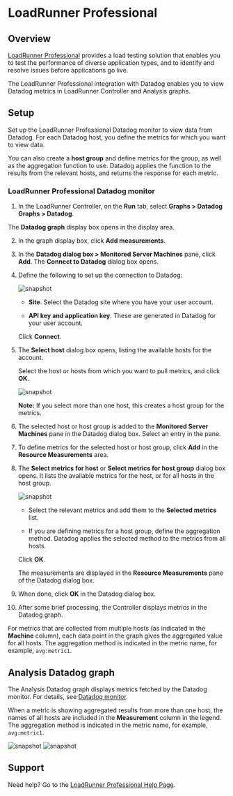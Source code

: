 # LoadRunner Professional

## Overview

[LoadRunner Professional][7] provides a load testing solution that enables you to test the performance of diverse application types, and to identify and resolve issues before applications go live.


The LoadRunner Professional integration with Datadog enables you to view Datadog metrics in LoadRunner Controller and Analysis graphs.


## Setup

Set up the LoadRunner Professional Datadog monitor to view data from Datadog. For each Datadog host, you define the metrics for which you want to view data.


You can also create a **host group** and define metrics for the group, as well as the aggregation function to use. Datadog applies the function to the results from the relevant hosts, and returns the response for each metric.


### LoadRunner Professional Datadog monitor


1. In the LoadRunner Controller, on the **Run** tab, select **Graphs > Datadog Graphs > Datadog**.


The **Datadog graph** display box opens in the display area.

2. In the graph display box, click **Add measurements**.

3. In the **Datadog dialog box > Monitored Server Machines** pane, click **Add**. The **Connect to Datadog** dialog box opens.

4. Define the following to set up the connection to Datadog:


   ![snapshot][2]

   -  **Site**. Select the Datadog site where you have your user account.

   -  **API key and application key**. These are generated in Datadog for your user account.

   Click **Connect**.


5. The **Select host** dialog box opens, listing the available hosts for the account.

   Select the host or hosts from which you want to pull metrics, and click **OK**.

   ![snapshot][3]

   **Note:** If you select more than one host, this creates a host group for the metrics.


6. The selected host or host group is added to the **Monitored Server Machines** pane in the Datadog dialog box. Select an entry in the pane.

7. To define metrics for the selected host or host group, click **Add** in the **Resource Measurements** area.

8. The **Select metrics for host** or **Select metrics for host group** dialog box opens. It lists the available metrics for the host, or for all hosts in the host group.

   ![snapshot][4]

   - Select the relevant metrics and add them to the **Selected metrics** list.

   - If you are defining metrics for a host group, define the aggregation method. Datadog applies the selected method to the metrics from all hosts.

   Click **OK**.

   The measurements are displayed in the **Resource Measurements** pane of the Datadog dialog box.


9. When done, click **OK** in the Datadog dialog box.

10. After some brief processing, the Controller displays metrics in the Datadog graph.


For metrics that are collected from multiple hosts (as indicated in the **Machine** column), each data point in the graph gives the aggregated value for all hosts. The aggregation method is indicated in the metric name, for example, `avg:metric1`.


## Analysis Datadog graph


The Analysis Datadog graph displays metrics fetched by the Datadog monitor. For details, see [Datadog monitor][5].

When a metric is showing aggregated results from more than one host, the names of all hosts are included in the **Measurement** column in the legend. The aggregation method is indicated in the metric name, for example, `avg:metric1`.


![snapshot][6]
![snapshot][8]

## Support

Need help? Go to the [LoadRunner Professional Help Page][1].


  
[1]: https://admhelp.microfocus.com/lr/en/2022-2022-r2/help/WebHelp/Content/WelcomeContent/c_Welcome.htm?tocpath=Get%20Started%7C_____1
[2]: https://github.com/DataDog/integrations-extras/blob/master/loadrunner/images/datadog-connect.png
[3]: https://github.com/DataDog/integrations-extras/blob/master/loadrunner/images/datadog-host.png
[4]: https://github.com/DataDog/integrations-extras/blob/master/loadrunner/images/datadog-metrics.png
[5]: https://admhelp.microfocus.com/lr/en/2022-2022-r2/help/WebHelp/Content/Controller/Datadog-monitor.htm
[6]: https://github.com/DataDog/integrations-extras/blob/master/loadrunner/images/datadog-graph.png
[7]: https://www.microfocus.com/products/loadrunner-professional/overview
[8]: https://github.com/DataDog/integrations-extras/blob/master/loadrunner/images/datadog-graph-legend.png

